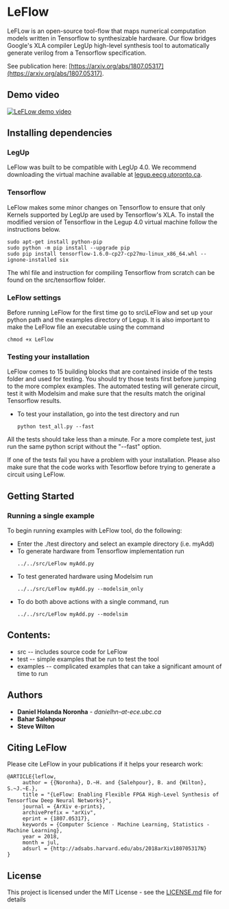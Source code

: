 
# LeFlow

LeFLow is an open-source tool-flow that maps numerical computation models written in Tensorflow
to synthesizable hardware. Our flow bridges Google's XLA compiler LegUp high-level synthesis tool to
automatically generate verilog from a Tensorflow specification.

See publication here: [https://arxiv.org/abs/1807.05317](https://arxiv.org/abs/1807.05317).
## Demo video

[![LeFLow demo video](https://github.com/danielholanda/LeFlow/blob/master/img/LeFlow_thumbnail.png?raw=true)](https://www.youtube.com/watch?v=y76_RIyq4TM "LeFlow demo video")

## Installing dependencies

### LegUp

LeFlow was built to be compatible with LegUp 4.0. We recommend downloading the virtual machine available at [legup.eecg.utoronto.ca](http://legup.eecg.utoronto.ca/).

### Tensorflow

LeFlow makes some minor changes on Tensorflow to ensure that only Kernels supported by LegUp are used by Tensorflow's XLA. To install the modified version of Tensorflow in the Legup 4.0 virtual machine follow the instructions below.
```
sudo apt-get install python-pip
sudo python -m pip install --upgrade pip
sudo pip install tensorflow-1.6.0-cp27-cp27mu-linux_x86_64.whl --ignone-installed six
```
The whl file and instruction for compiling Tensorflow from scratch can be found on the src/tensorflow folder.  

### LeFlow settings

Before running LeFlow for the first time go to src\LeFlow and set up your python path and the examples directory of Legup. It is also important to make the LeFlow file an executable using the command
```
chmod +x LeFlow
```

### Testing your installation

LeFlow comes to 15 building blocks that are contained inside of the tests folder and used for testing. You should try those tests first before jumping to the more complex examples. The automated testing will generate circuit, test it with Modelsim and make sure that the results match the original Tensorflow results.

- To test your installation, go into the test directory and run
    ``` 
    python test_all.py --fast
    ``` 

All the tests should take less than a minute. For a more complete test, just run the same python script without the "--fast" option.

If one of the tests fail you have a problem with your installation. Please also make sure that the code works with Tesorflow before trying to generate a circuit using LeFlow.

## Getting Started

### Running a single example

To begin running examples with LeFlow tool, do the following:
- Enter the ./test directory and select an example directory (i.e. myAdd)
- To generate hardware from Tensorflow implementation run
    ``` 
    ../../src/LeFlow myAdd.py
    ```
- To test generated hardware using Modelsim run
     ```
     ../../src/LeFlow myAdd.py --modelsim_only  
     ``` 
- To do both above actions with a single command, run 
     ``` 
     ../../src/LeFlow myAdd.py --modelsim 
     ``` 

## Contents:
- src -- includes source code for LeFlow
- test -- simple examples that be run to test the tool
- examples -- complicated examples that can take a significant amount of time to run 

## Authors

* **Daniel Holanda Noronha** - *danielhn-at-ece.ubc.ca* 
* **Bahar Salehpour**
* **Steve Wilton**

## Citing LeFlow

Please cite LeFlow in your publications if it helps your research work:

```
@ARTICLE{leflow,
     author = {{Noronha}, D.~H. and {Salehpour}, B. and {Wilton}, S.~J.~E.},
     title = "{LeFlow: Enabling Flexible FPGA High-Level Synthesis of Tensorflow Deep Neural Networks}",
     journal = {ArXiv e-prints},
     archivePrefix = "arXiv",
     eprint = {1807.05317},
     keywords = {Computer Science - Machine Learning, Statistics - Machine Learning},
     year = 2018,
     month = jul,
     adsurl = {http://adsabs.harvard.edu/abs/2018arXiv180705317N}
} 
```

## License

This project is licensed under the MIT License - see the [LICENSE.md](LICENSE.md) file for details

